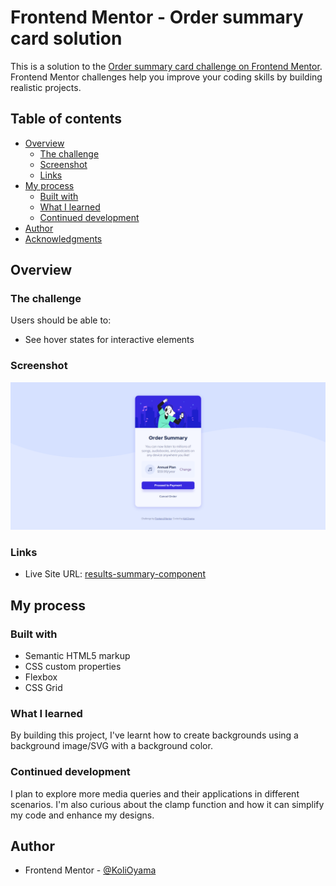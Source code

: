 # Frontend Mentor - Order summary card solution

This is a solution to the [Order summary card challenge on Frontend Mentor](https://www.frontendmentor.io/challenges/order-summary-component-QlPmajDUj). Frontend Mentor challenges help you improve your coding skills by building realistic projects. 

## Table of contents

- [Overview](#overview)
  - [The challenge](#the-challenge)
  - [Screenshot](#screenshot)
   - [Links](#links)
- [My process](#my-process)
  - [Built with](#built-with)
  - [What I learned](#what-i-learned)
  - [Continued development](#continued-development)
- [Author](#author)
- [Acknowledgments](#acknowledgments)

## Overview

### The challenge

Users should be able to:

- See hover states for interactive elements

### Screenshot

![](./images/screenshots/order-summary.png)

### Links
- Live Site URL: [results-summary-component](https://ko-order-summary-component.netlify.app/)


## My process

### Built with

- Semantic HTML5 markup
- CSS custom properties
- Flexbox
- CSS Grid

### What I learned

By building this project, I've learnt how to create backgrounds using a background image/SVG with a background color.



### Continued development

I plan to explore more media queries and their applications in different scenarios. I'm also curious about the clamp function and how it can simplify my code and enhance my designs.


## Author
- Frontend Mentor - [@KoliOyama](https://www.frontendmentor.io/profile/KoliOyama)


